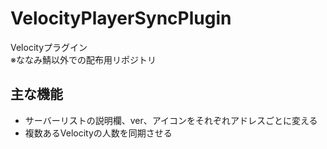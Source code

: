 # VelocityPlayerSyncPlugin
Velocityプラグイン<br>
※ななみ鯖以外での配布用リポジトリ

## 主な機能
- サーバーリストの説明欄、ver、アイコンをそれぞれアドレスごとに変える
- 複数あるVelocityの人数を同期させる
